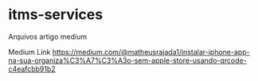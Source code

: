 # itms-services
Arquivos artigo medium

Medium Link 
https://medium.com/@matheusrajada1/instalar-iphone-app-na-sua-organiza%C3%A7%C3%A3o-sem-apple-store-usando-qrcode-c4eafcbb91b2
